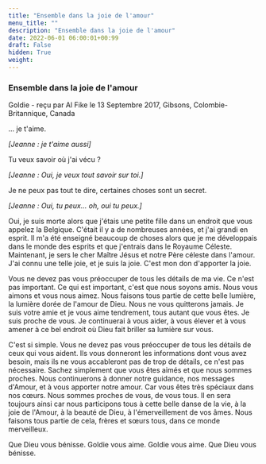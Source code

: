 ```yaml
---
title: "Ensemble dans la joie de l'amour"
menu_title: ""
description: "Ensemble dans la joie de l'amour"
date: 2022-06-01 06:00:01+00:99
draft: False
hidden: True
weight:
---
```

### Ensemble dans la joie de l'amour

Goldie - reçu par Al Fike le 13 Septembre 2017, Gibsons, Colombie-Britannique, Canada

… je t'aime.

*[Jeanne : je t'aime aussi]* 

Tu veux savoir où j'ai vécu ?

*[Jeanne : Oui, je veux tout savoir sur toi.]*

Je ne peux pas tout te dire, certaines choses sont un secret.

*[Jeanne : Oui, tu peux… oh, oui tu peux.]*

Oui, je suis morte alors que j'étais une petite fille dans un endroit que vous appelez la Belgique. C'était il y a de nombreuses années, et j'ai grandi en esprit. Il m'a été enseigné beaucoup de choses alors que je me développais dans le monde des esprits et que j'entrais dans le Royaume Céleste. Maintenant, je sers le cher Maître Jésus et notre Père céleste dans l'amour. J'ai connu une telle joie, et je suis la joie. C'est mon don d'apporter la joie.

Vous ne devez pas vous préoccuper de tous les détails de ma vie. Ce n'est pas important. Ce qui est important, c'est que nous soyons amis. Nous vous aimons et vous nous aimez. Nous faisons tous partie de cette belle lumière, la lumière dorée de l'amour de Dieu. Nous ne vous quitterons jamais. Je suis votre amie et je vous aime tendrement, tous autant que vous êtes. Je suis proche de vous. Je continuerai à vous aider, à vous élever et à vous amener à ce bel endroit où Dieu fait briller sa lumière sur vous.

C'est si simple. Vous ne devez pas vous préoccuper de tous les détails de ceux qui vous aident. Ils vous donneront les informations dont vous avez besoin, mais ils ne vous accableront pas de trop de détails, ce n'est pas nécessaire. Sachez simplement que vous êtes aimés et que nous sommes proches. Nous continuerons à donner notre guidance, nos messages d'Amour, et à vous apporter notre amour. Car vous êtes très spéciaux dans nos cœurs. Nous sommes proches de vous, de vous tous. Il en sera toujours ainsi car nous participons tous à cette belle danse de la vie, à la joie de l'Amour, à la beauté de Dieu, à l'émerveillement de vos âmes. Nous faisons tous partie de cela, frères et sœurs tous, dans ce monde merveilleux.

Que Dieu vous bénisse. Goldie vous aime. Goldie vous aime. Que Dieu vous bénisse.
